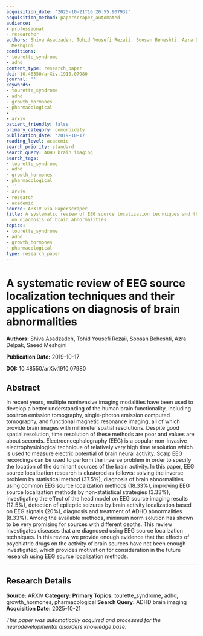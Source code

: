 ```yaml
---
acquisition_date: '2025-10-21T16:20:55.907932'
acquisition_method: paperscraper_automated
audience:
- professional
- researcher
authors: Shiva Asadzadeh, Tohid Yousefi Rezaii, Soosan Beheshti, Azra Delpak, Saeed
  Meshgini
conditions:
- tourette_syndrome
- adhd
content_type: research_paper
doi: 10.48550/arXiv.1910.07980
journal: ''
keywords:
- tourette_syndrome
- adhd
- growth_hormones
- pharmacological
- ''
- arxiv
patient_friendly: false
primary_category: comorbidity
publication_date: '2019-10-17'
reading_level: academic
search_priority: standard
search_query: ADHD brain imaging
search_tags:
- tourette_syndrome
- adhd
- growth_hormones
- pharmacological
- ''
- arxiv
- research
- academic
source: ARXIV via Paperscraper
title: A systematic review of EEG source localization techniques and their applications
  on diagnosis of brain abnormalities
topics:
- tourette_syndrome
- adhd
- growth_hormones
- pharmacological
type: research_paper
---
```


# A systematic review of EEG source localization techniques and their applications on diagnosis of brain abnormalities

**Authors:** Shiva Asadzadeh, Tohid Yousefi Rezaii, Soosan Beheshti, Azra Delpak, Saeed Meshgini

**Publication Date:** 2019-10-17

**DOI:** 10.48550/arXiv.1910.07980

## Abstract

In recent years, multiple noninvasive imaging modalities have been used to develop a better understanding of the human brain functionality, including positron emission tomography, single-photon emission computed tomography, and functional magnetic resonance imaging, all of which provide brain images with millimeter spatial resolutions. Despite good spatial resolution, time resolution of these methods are poor and values are about seconds. Electroencephalography (EEG) is a popular non-invasive electrophysiological technique of relatively very high time resolution which is used to measure electric potential of brain neural activity. Scalp EEG recordings can be used to perform the inverse problem in order to specify the location of the dominant sources of the brain activity. In this paper, EEG source localization research is clustered as follows: solving the inverse problem by statistical method (37.5%), diagnosis of brain abnormalities using common EEG source localization methods (18.33%), improving EEG source localization methods by non-statistical strategies (3.33%), investigating the effect of the head model on EEG source imaging results (12.5%), detection of epileptic seizures by brain activity localization based on EEG signals (20%), diagnosis and treatment of ADHD abnormalities (8.33%). Among the available methods, minimum norm solution has shown to be very promising for sources with different depths. This review investigates diseases that are diagnosed using EEG source localization techniques. In this review we provide enough evidence that the effects of psychiatric drugs on the activity of brain sources have not been enough investigated, which provides motivation for consideration in the future research using EEG source localization methods.

---

## Research Details

**Source:** ARXIV
**Category:** 
**Primary Topics:** tourette_syndrome, adhd, growth_hormones, pharmacological
**Search Query:** ADHD brain imaging
**Acquisition Date:** 2025-10-21

*This paper was automatically acquired and processed for the neurodevelopmental disorders knowledge base.*
